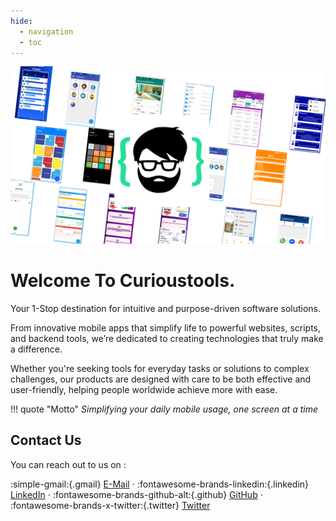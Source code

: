```yaml
---
hide:
  - navigation
  - toc
---
```

 
![text](a_index_images/main.png)

# Welcome To Curioustools.

Your 1-Stop destination for intuitive and purpose-driven software solutions.  

From innovative mobile apps that simplify life to powerful websites, scripts, and backend tools, we’re dedicated to creating technologies that truly make a difference. 

Whether you're seeking tools for everyday tasks or solutions to complex challenges, our products are designed with care to be both effective and user-friendly, helping people worldwide achieve more with ease.

!!! quote "Motto"
    *Simplifying your daily mobile usage, one screen at a time*


## Contact Us

You can reach out to us on : 

:simple-gmail:{.gmail} [E-Mail](mailto:anshsachdeva.work@gmail.com) ⋅ :fontawesome-brands-linkedin:{.linkedin} [LinkedIn](https://www.linkedin.com/in/anshsachdevawork) ⋅ :fontawesome-brands-github-alt:{.github} [GitHub](https://github.com/root-ansh) ⋅ :fontawesome-brands-x-twitter:{.twitter} [ Twitter](https://twitter.com/root_ansh)  




	  

